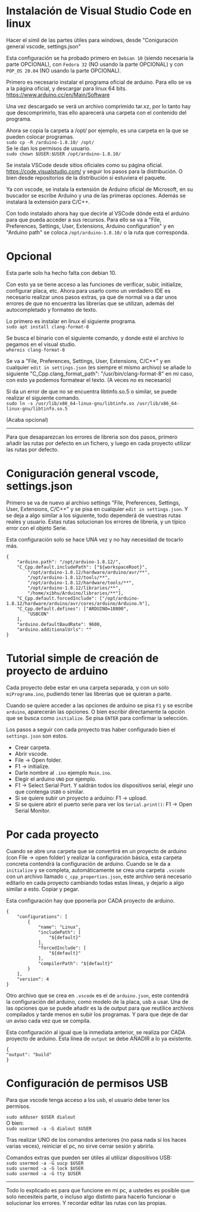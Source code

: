 
# Instalación de Visual Studio Code en linux 

Hacer el símil de las partes útiles para windows, desde "Coniguración general vscode, settings.json"

Esta configuración se ha probado primero en `Debian 10` (siendo necesaria la parte OPCIONAL), con `Fedora 32` (NO usando la parte OPCIONAL) y con `POP_OS 20.04` (NO usando la parte OPCIONAL).

Primero es necesario instalar el programa oficial de arduino. Para ello se va a la página oficial, y descargar para linux 64 bits. https://www.arduino.cc/en/Main/Software

Una vez descargado se verá un archivo comprimido tar.xz, por lo tanto hay que descomprimirlo, tras ello aparecerá una carpeta con el contenido del programa.

Ahora se copia la carpeta a /opt/ por ejemplo, es una carpeta en la que se pueden colocar programas.  
`sudo cp -R /arduino-1.8.10/ /opt/`  
Se le dan los permisos de usuario.  
`sudo chown $USER:$USER /opt/arduino-1.8.10/`

Se instala VSCode desde sitios oficiales como su página oficial. https://code.visualstudio.com/ y seguir los pasos para la distribución. O bien desde repositorios de la distribución si estuviera el paquete.

Ya con vscode, se instala la extensión de Arduino oficial de Microsoft, en su buscador se escribe Arduino y una de las primeras opciones. Además se instalará la extensión para C/C++.

Con todo instalado ahora hay que decirle al VSCode dónde está el arduino para que pueda acceder a sus recursos. Para ello se va a "File, Preferences, Settings, User, Extensions, Arduino configuration" y en "Arduino path" se coloca `/opt/arduino-1.8.10/` o la ruta que corresponda.

# Opcional

Esta parte solo ha hecho falta con debian 10.

Con esto ya se tiene acceso a las funciones de verificar, subir, initialize, configurar placa, etc. Ahora para usarlo como un verdadero IDE es necesario realizar unos pasos extras, ya que de normal va a dar unos errores de que no encuentra las librerias que se utilizan, además del autocompletado y formateo de texto.

Lo primero es instalar en linux el siguiente programa.  
`sudo apt install clang-format-8`

Se busca el binario con el siguiente comando, y donde esté el archivo lo pegamos en el visual studio.  
`whereis clang-format-8`

Se va a "File, Preferences, Settings, User, Extensions, C/C++" y en cualquier `edit in settings.json` (es siempre el mismo archivo) se añade lo siguiente "C_Cpp.clang_format_path": "/usr/bin/clang-format-8" en mi caso, con esto ya podemos formatear el texto. (A veces no es necesario)

Si da un error de que no se encuentra libtinfo.so.5 o similar, se puede realizar el siguiente comando.  
`sudo ln -s /usr/lib/x86_64-linux-gnu/libtinfo.so /usr/lib/x86_64-linux-gnu/libtinfo.so.5`

(Acaba opcional)

---

Para que desaparezcan los errores de libreria son dos pasos, primero añadir las rutas por defecto en un fichero, y luego en cada proyecto utilizar las rutas por defecto.

# Coniguración general vscode, settings.json

Primero se va de nuevo al archivo settings "File, Preferences, Settings, User, Extensions, C/C++" y se pisa en cualquier `edit in settings.json`. Y se deja a algo similar a los siguiente, todo dependerá de vuestras rutas reales y usuario. Estas rutas solucionan los errores de librería, y un típico error con el objeto Serie.

Esta configuración solo se hace UNA vez y no hay necesidad de tocarlo más.


```
{
    "arduino.path": "/opt/arduino-1.8.12/",
    "C_Cpp.default.includePath": ["${workspaceRoot}",
        "/opt/arduino-1.8.12/hardware/arduino/avr/**",
        "/opt/arduino-1.8.12/tools/**",
        "/opt/arduino-1.8.12/hardware/tools/**",
        "/opt/arduino-1.8.12/libraries/**",
        "/home/xibhu/Arduino/libraries/**"],
    "C_Cpp.default.forcedInclude": ["/opt/arduino-1.8.12/hardware/arduino/avr/cores/arduino/Arduino.h"],
    "C_Cpp.default.defines": ["ARDUINO=10800",
        "USBCON"
    ],
    "arduino.defaultBaudRate": 9600,
    "arduino.additionalUrls": ""
}
```

# Tutorial simple de creación de proyecto de arduino

Cada proyecto debe estar en una carpeta separada, y con un solo `miPrograma.ino`, pudiendo tener las librerías que se quieran a parte. 

Cuando se quiere acceder a las opciones de arduino se pisa `F1` y se escribe `arduino`, aparecerán las opciones. O bien escribir directamente la opción que se busca como `initialize`. Se pisa `ENTER` para confirmar la selección.

Los pasos a seguir con cada proyecto tras haber configurado bien el `settings.json` son estos.

- Crear carpeta.
- Abrir vscode.
- File -> Open folder.
- F1 -> initialize.
- Darle nombre al `.ino` ejemplo `Main.ino`.
- Elegir el arduino `UNO` por ejemplo.
- F1 -> Select Serial Port. Y saldrán todos los dispositivos serial, elegir uno que contenga `USB0` o similar.
- Si se quiere subir un proyecto a arduino: F1 -> upload.
- Si se quiere abrir el puerto serie para ver los `Serial.print()`: F1 -> Open Serial Monitor.

# Por cada proyecto

Cuando se abre una carpeta que se convertirá en un proyecto de arduino (con File -> open folder) y realizar la configuración básica, esta carpeta concreta contendrá la configuración de arduino. Cuando se le da a `initialize` y se completa, automáticamente se crea una carpeta `.vscode` con un archivo llamado `c_cpp_properties.json`, este archivo será necesario editarlo en cada proyecto cambiando todas estas líneas, y dejarlo a algo similar a esto. Copiar y pegar.

Esta configuración hay que pponerla por CADA proyecto de arduino.

```
{
    "configurations": [
        {
            "name": "Linux",
            "includePath": [
                "${default}"
            ],
            "forcedInclude": [
                "${default}"
            ],
            "compilerPath": "${default}"
        }
    ],
    "version": 4
}
```
Otro archivo que se crea en `.vscode` es el de `arduino.json`, este contendrá la configuración del arduino, como modelo de la placa, usb a usar. Una de las opciones que se puede añadir es la de output para que reutilice archivos compilados y tarde menos en subir los programas. Y para que deje de dar un aviso cada vez que se compila.

Esta configuración al igual que la inmediata anterior, se realiza por CADA proyecto de arduino. Esta línea de `output` se debe AÑADIR a lo ya existente.

```
{
"output": "build"
}
```

# Configuración de permisos USB

Para que vscode tenga acceso a los usb, el usuario debe tener los permisos. 

`sudo adduser $USER dialout`  
O bien:  
`sudo usermod -a -G dialout $USER`  

Tras realizar UNO de los comandos anteriores (no pasa nada si los haces varias veces), reiniciar el pc, no sirve cerrar sesión y abrirla.  

Comandos extras que pueden ser útiles al utilizar dispositivos USB:  
`sudo usermod -a -G uucp $USER`  
`sudo usermod -a -G lock $USER`  
`sudo usermod -a -G tty $USER`  

---

Todo lo explicado es para que funcione en mi pc, a ustedes es posible que solo necesiteis parte, o incluso algo distinto para hacerlo funcionar o solucionar los errores. Y recordar editar las rutas con las propias.